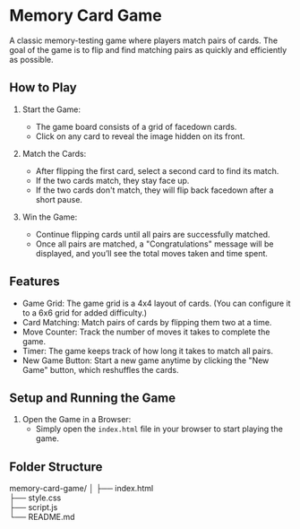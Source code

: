 # Memory Card Game

A classic memory-testing game where players match pairs of cards. The goal of the game is to flip and find matching pairs as quickly and efficiently as possible.

## How to Play

1. Start the Game:
   - The game board consists of a grid of facedown cards.
   - Click on any card to reveal the image hidden on its front.

2. Match the Cards:
   - After flipping the first card, select a second card to find its match.
   - If the two cards match, they stay face up.
   - If the two cards don't match, they will flip back facedown after a short pause.

3. Win the Game:
   - Continue flipping cards until all pairs are successfully matched.
   - Once all pairs are matched, a "Congratulations" message will be displayed, and you’ll see the total moves taken and time spent.

## Features

- Game Grid: The game grid is a 4x4 layout of cards. (You can configure it to a 6x6 grid for added difficulty.)
- Card Matching: Match pairs of cards by flipping them two at a time.
- Move Counter: Track the number of moves it takes to complete the game.
- Timer: The game keeps track of how long it takes to match all pairs.
- New Game Button: Start a new game anytime by clicking the "New Game" button, which reshuffles the cards.

## Setup and Running the Game

1. Open the Game in a Browser:
   - Simply open the `index.html` file in your browser to start playing the game.

## Folder Structure

memory-card-game/
│
├── index.html         
├── style.css         
├── script.js          
└── README.md         